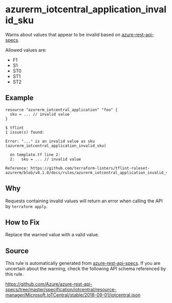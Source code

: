 <!--- This file generated by `tools/apispec-rule-gen/main.go`. DO NOT EDIT --->

# azurerm_iotcentral_application_invalid_sku

Warns about values that appear to be invalid based on [azure-rest-api-specs](https://github.com/Azure/azure-rest-api-specs).

Allowed values are:
- F1
- S1
- ST0
- ST1
- ST2

## Example

```hcl
resource "azurerm_iotcentral_application" "foo" {
  sku = ... // invalid value
}
```

```
$ tflint
1 issue(s) found:

Error: "..." is an invalid value as sku (azurerm_iotcentral_application_invalid_sku)

  on template.tf line 2:
  2:   sku = ... // invalid value

Reference: https://github.com/terraform-linters/tflint-ruleset-azurerm/blob/v0.1.0/docs/rules/azurerm_iotcentral_application_invalid_sku.md

```

## Why

Requests containing invalid values will return an error when calling the API by `terraform apply`.

## How to Fix

Replace the warned value with a valid value.

## Source

This rule is automatically generated from [azure-rest-api-specs](https://github.com/Azure/azure-rest-api-specs). If you are uncertain about the warning, check the following API schema referenced by this rule.

https://github.com/Azure/azure-rest-api-specs/tree/master/specification/iotcentral/resource-manager/Microsoft.IoTCentral/stable/2018-09-01/iotcentral.json
